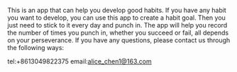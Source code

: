 This is an app that can help you develop good habits. If you have any habit you want to develop, you can use this app to create a habit goal. Then you just need to stick to it every day and punch in. The app will help you record the number of times you punch in, whether you succeed or fail, all depends on your perseverance.
If you have any questions, please contact us through the following ways:

tel:+8613049822375
email:alice_chen1@163.com
